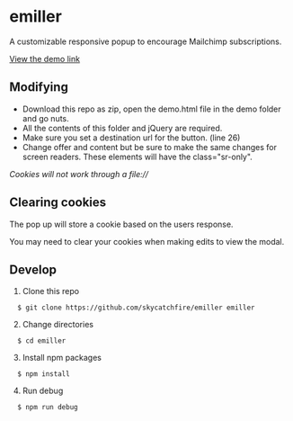 # emiller
A customizable responsive popup to encourage Mailchimp subscriptions.

[View the demo link](https://skycatchfire.github.io/emiller/demo/demo.html)

## Modifying 
- Download this repo as zip, open the demo.html file in the demo folder and go nuts.
- All the contents of this folder and jQuery are required.
- Make sure you set a destination url for the button. (line 26)
- Change offer and content but be sure to make the same changes for screen readers. These elements will have the class="sr-only".

*Cookies will not work through a file://*

## Clearing cookies
The pop up will store a cookie based on the users response.

You may need to clear your cookies when making edits to view the modal.

## Develop

1. Clone this repo

```
  $ git clone https://github.com/skycatchfire/emiller emiller
```

2. Change directories

```
  $ cd emiller
```

3. Install npm packages

```
  $ npm install
```

4. Run debug

```
  $ npm run debug
```
